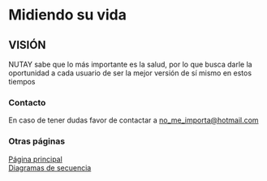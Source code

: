# Midiendo su vida

## VISIÓN
NUTAY sabe que lo más importante es la salud, por lo que busca darle la oportunidad a cada usuario de ser la mejor versión de sí mismo en estos tiempos

### Contacto

En caso de tener dudas favor de contactar a [no_me_importa@hotmail.com](outlook.com)

### Otras páginas
[Página principal](index.md)<br>
[Diagramas de secuencia](DiagramasDeSecuencia.md)
